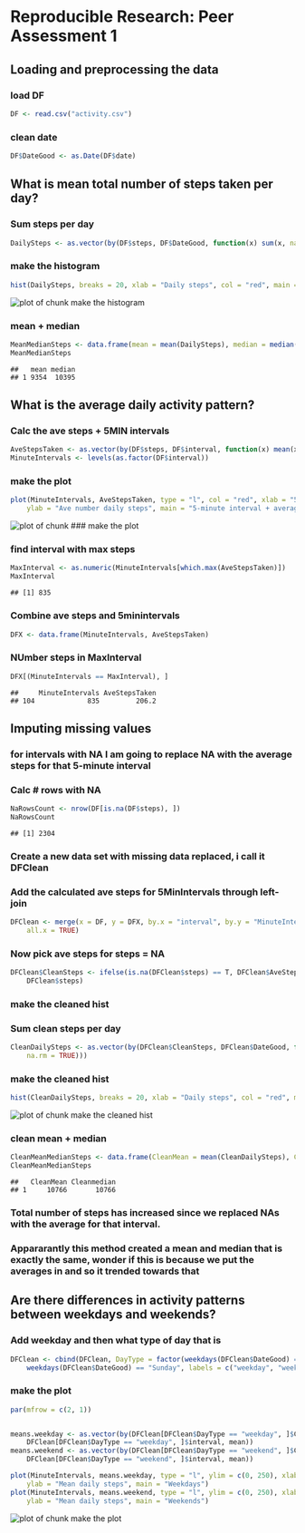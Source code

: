 # Reproducible Research: Peer Assessment 1



## Loading and preprocessing the data
### load DF

```r
DF <- read.csv("activity.csv")
```


### clean date

```r
DF$DateGood <- as.Date(DF$date)
```


## What is mean total number of steps taken per day?
### Sum steps per day

```r
DailySteps <- as.vector(by(DF$steps, DF$DateGood, function(x) sum(x, na.rm = TRUE)))
```


### make the histogram

```r
hist(DailySteps, breaks = 20, xlab = "Daily steps", col = "red", main = "Freq of Daily Steps")
```

![plot of chunk make the histogram](figure/make_the_histogram.png) 


### mean + median

```r
MeanMedianSteps <- data.frame(mean = mean(DailySteps), median = median(DailySteps))
MeanMedianSteps
```

```
##   mean median
## 1 9354  10395
```



## What is the average daily activity pattern?

### Calc the ave steps + 5MIN intervals

```r
AveStepsTaken <- as.vector(by(DF$steps, DF$interval, function(x) mean(x, na.rm = TRUE)))
MinuteIntervals <- levels(as.factor(DF$interval))
```


### make the plot

```r
plot(MinuteIntervals, AveStepsTaken, type = "l", col = "red", xlab = "5 min Interval number", 
    ylab = "Ave number daily steps", main = "5-minute interval + average number steps taken, averaged across all days")
```

![plot of chunk ### make the plot](figure/____make_the_plot.png) 


### find interval with max steps

```r
MaxInterval <- as.numeric(MinuteIntervals[which.max(AveStepsTaken)])
MaxInterval
```

```
## [1] 835
```

### Combine ave steps and 5minintervals

```r
DFX <- data.frame(MinuteIntervals, AveStepsTaken)
```

### NUmber steps in MaxInterval

```r
DFX[(MinuteIntervals == MaxInterval), ]
```

```
##     MinuteIntervals AveStepsTaken
## 104             835         206.2
```


## Imputing missing values

### for intervals with NA I am going to replace NA with the average steps for that 5-minute interval
### Calc # rows with NA

```r
NaRowsCount <- nrow(DF[is.na(DF$steps), ])
NaRowsCount
```

```
## [1] 2304
```


### Create a new data set with missing data replaced, i call it DFClean
### Add the calculated ave steps for 5MinIntervals through left-join

```r
DFClean <- merge(x = DF, y = DFX, by.x = "interval", by.y = "MinuteIntervals", 
    all.x = TRUE)
```


### Now pick ave steps for steps = NA

```r
DFClean$CleanSteps <- ifelse(is.na(DFClean$steps) == T, DFClean$AveStepsTaken, 
    DFClean$steps)
```


### make the cleaned hist

### Sum clean steps per day

```r
CleanDailySteps <- as.vector(by(DFClean$CleanSteps, DFClean$DateGood, function(x) sum(x, 
    na.rm = TRUE)))
```

### make the cleaned hist

```r
hist(CleanDailySteps, breaks = 20, xlab = "Daily steps", col = "red", main = "Freq of Cleaned Daily Steps")
```

![plot of chunk make the cleaned hist](figure/make_the_cleaned_hist.png) 


### clean mean + median

```r
CleanMeanMedianSteps <- data.frame(CleanMean = mean(CleanDailySteps), Cleanmedian = median(CleanDailySteps))
CleanMeanMedianSteps
```

```
##   CleanMean Cleanmedian
## 1     10766       10766
```


### Total number of steps has increased since we replaced NAs with the average for that interval.
### Appararantly this method created a mean and median that is exactly the same, wonder if this is because we put the averages in and so it trended towards that



## Are there differences in activity patterns between weekdays and weekends?

### Add weekday and then what type of day that is

```r
DFClean <- cbind(DFClean, DayType = factor(weekdays(DFClean$DateGood) == "Saturday" | 
    weekdays(DFClean$DateGood) == "Sunday", labels = c("weekday", "weekend")))
```


### make the plot

```r
par(mfrow = c(2, 1))


means.weekday <- as.vector(by(DFClean[DFClean$DayType == "weekday", ]$CleanSteps, 
    DFClean[DFClean$DayType == "weekday", ]$interval, mean))
means.weekend <- as.vector(by(DFClean[DFClean$DayType == "weekend", ]$CleanSteps, 
    DFClean[DFClean$DayType == "weekend", ]$interval, mean))

plot(MinuteIntervals, means.weekday, type = "l", ylim = c(0, 250), xlab = "Interval", 
    ylab = "Mean daily steps", main = "Weekdays")
plot(MinuteIntervals, means.weekend, type = "l", ylim = c(0, 250), xlab = "Interval", 
    ylab = "Mean daily steps", main = "Weekends")
```

![plot of chunk make the plot](figure/make_the_plot.png) 






